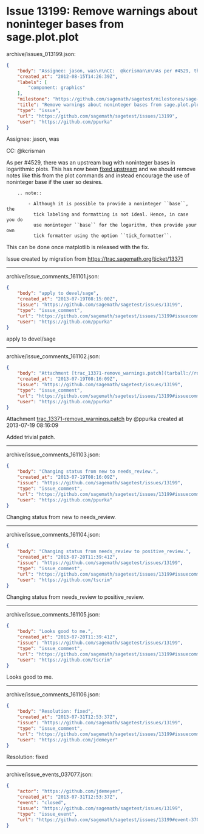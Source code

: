 # Issue 13199: Remove warnings about noninteger bases from sage.plot.plot

archive/issues_013199.json:
```json
{
    "body": "Assignee: jason, was\n\nCC:  @kcrisman\n\nAs per #4529, there was an upstream bug with noninteger bases in logarithmic plots.\nThis has now been\n[fixed upstream](https://github.com/matplotlib/matplotlib/issues/909#issuecomment-7756212) and we should remove notes like this from the plot commands\nand instead encourage the use of noninteger base if the user so desires.\n\n```\n    .. note::\n\n        - Although it is possible to provide a noninteger ``base``, the\n          tick labeling and formatting is not ideal. Hence, in case you do\n          use noninteger ``base`` for the logarithm, then provide your own\n          tick formatter using the option ``tick_formatter``.\n```\n\nThis can be done once matplotlib is released with the fix.\n\nIssue created by migration from https://trac.sagemath.org/ticket/13371\n\n",
    "created_at": "2012-08-15T14:26:39Z",
    "labels": [
        "component: graphics"
    ],
    "milestone": "https://github.com/sagemath/sagetest/milestones/sage-5.11",
    "title": "Remove warnings about noninteger bases from sage.plot.plot",
    "type": "issue",
    "url": "https://github.com/sagemath/sagetest/issues/13199",
    "user": "https://github.com/ppurka"
}
```
Assignee: jason, was

CC:  @kcrisman

As per #4529, there was an upstream bug with noninteger bases in logarithmic plots.
This has now been
[fixed upstream](https://github.com/matplotlib/matplotlib/issues/909#issuecomment-7756212) and we should remove notes like this from the plot commands
and instead encourage the use of noninteger base if the user so desires.

```
    .. note::

        - Although it is possible to provide a noninteger ``base``, the
          tick labeling and formatting is not ideal. Hence, in case you do
          use noninteger ``base`` for the logarithm, then provide your own
          tick formatter using the option ``tick_formatter``.
```

This can be done once matplotlib is released with the fix.

Issue created by migration from https://trac.sagemath.org/ticket/13371





---

archive/issue_comments_161101.json:
```json
{
    "body": "apply to devel/sage",
    "created_at": "2013-07-19T08:15:00Z",
    "issue": "https://github.com/sagemath/sagetest/issues/13199",
    "type": "issue_comment",
    "url": "https://github.com/sagemath/sagetest/issues/13199#issuecomment-161101",
    "user": "https://github.com/ppurka"
}
```

apply to devel/sage



---

archive/issue_comments_161102.json:
```json
{
    "body": "Attachment [trac_13371-remove_warnings.patch](tarball://root/attachments/some-uuid/ticket13371/trac_13371-remove_warnings.patch) by @ppurka created at 2013-07-19 08:16:09\n\nAdded trivial patch.",
    "created_at": "2013-07-19T08:16:09Z",
    "issue": "https://github.com/sagemath/sagetest/issues/13199",
    "type": "issue_comment",
    "url": "https://github.com/sagemath/sagetest/issues/13199#issuecomment-161102",
    "user": "https://github.com/ppurka"
}
```

Attachment [trac_13371-remove_warnings.patch](tarball://root/attachments/some-uuid/ticket13371/trac_13371-remove_warnings.patch) by @ppurka created at 2013-07-19 08:16:09

Added trivial patch.



---

archive/issue_comments_161103.json:
```json
{
    "body": "Changing status from new to needs_review.",
    "created_at": "2013-07-19T08:16:09Z",
    "issue": "https://github.com/sagemath/sagetest/issues/13199",
    "type": "issue_comment",
    "url": "https://github.com/sagemath/sagetest/issues/13199#issuecomment-161103",
    "user": "https://github.com/ppurka"
}
```

Changing status from new to needs_review.



---

archive/issue_comments_161104.json:
```json
{
    "body": "Changing status from needs_review to positive_review.",
    "created_at": "2013-07-20T11:39:41Z",
    "issue": "https://github.com/sagemath/sagetest/issues/13199",
    "type": "issue_comment",
    "url": "https://github.com/sagemath/sagetest/issues/13199#issuecomment-161104",
    "user": "https://github.com/tscrim"
}
```

Changing status from needs_review to positive_review.



---

archive/issue_comments_161105.json:
```json
{
    "body": "Looks good to me.",
    "created_at": "2013-07-20T11:39:41Z",
    "issue": "https://github.com/sagemath/sagetest/issues/13199",
    "type": "issue_comment",
    "url": "https://github.com/sagemath/sagetest/issues/13199#issuecomment-161105",
    "user": "https://github.com/tscrim"
}
```

Looks good to me.



---

archive/issue_comments_161106.json:
```json
{
    "body": "Resolution: fixed",
    "created_at": "2013-07-31T12:53:37Z",
    "issue": "https://github.com/sagemath/sagetest/issues/13199",
    "type": "issue_comment",
    "url": "https://github.com/sagemath/sagetest/issues/13199#issuecomment-161106",
    "user": "https://github.com/jdemeyer"
}
```

Resolution: fixed



---

archive/issue_events_037077.json:
```json
{
    "actor": "https://github.com/jdemeyer",
    "created_at": "2013-07-31T12:53:37Z",
    "event": "closed",
    "issue": "https://github.com/sagemath/sagetest/issues/13199",
    "type": "issue_event",
    "url": "https://github.com/sagemath/sagetest/issues/13199#event-37077"
}
```
